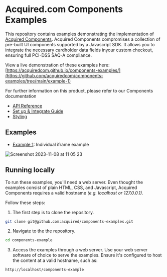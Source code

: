 # Acquired.com Components Examples

This repository contains examples demonstrating the implementation of [Acquired Components](https://docs.acquired.com/docs/components). Acquired Components compromises a collection of pre-built UI components supported by a Javascript SDK. It allows you to integrate the necessary cardholder data fields inyour custom checkout, ensuring full PCI-DSS SAQ-A compliance.

View a live demonstration of these examples here: [https://acquiredcom.github.io/components-examples/](https://github.com/acquiredcom/components-examples/tree/main/example-1)

For further information on this product, please refer to our Components documentation

- [API Reference](https://docs.acquired.com/reference/create-session-id)
- [Set up & Integrate Guide](https://docs.acquired.com/docs/set-up-and-integrate-components)
- [Styling](https://docs.acquired.com/docs/styling-components)

## Examples

- [Example 1](./example-1/): Individual iframe example

![Screenshot 2023-11-08 at 11 05 23](https://github.com/acquiredcom/components-examples/assets/149580745/1c88e219-f47c-450a-9f56-1d4cf6ff7812)

## Running locally

To run these examples, you'll need a web server. Even thought the examples consist of plain HTML, CSS, and Javascript, Acquired Components requires a valid hostname _(e.g. localhost or 127.0.0.1)._

Follow these steps:

1. The first step is to clone the repository.

```bash
git clone git@github.com:acquired/components-examples.git
```

2. Navigate to the the repository.

```bash
cd components-example
```

3. Access the examples through a web server. Use your web server software of choice to serve the examples. Ensure it's configured to host the content at a valid hostname, such as:

```bash
http://localhost/components-example
```
